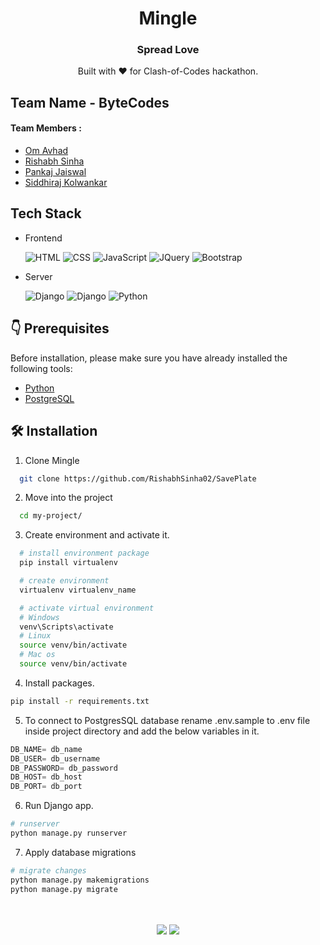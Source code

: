<div align="center">
  <h1> Mingle </h1>
  <h3> Spread Love </h3>
  Built with ❤️ for Clash-of-Codes hackathon.
</div>

## Team Name - ByteCodes

#### Team Members :

- [Om Avhad](https://github.com/OmAvhad)
- [Rishabh Sinha](https://github.com/RishabhSinha02)
- [Pankaj Jaiswal](https://github.com/PankajJaisu)
- [Siddhiraj Kolwankar](https://github.com/Kolwankar-Siddhiraj)

## Tech Stack

- Frontend

  <img alt="HTML" src="https://img.shields.io/badge/HTML5-E34F26?style=for-the-badge&logo=html5&logoColor=white"/>
  <img alt="CSS" src="https://img.shields.io/badge/CSS3-1572B6?style=for-the-badge&logo=css3&logoColor=white"/> 
  <img alt="JavaScript" src="https://img.shields.io/badge/JavaScript-323330?style=for-the-badge&logo=javascript&logoColor=F7DF1E"/>
  <img alt="JQuery" src="https://img.shields.io/badge/jQuery-0769AD?style=for-the-badge&logo=jquery&logoColor=white"/> 
  <img alt="Bootstrap" src="https://img.shields.io/badge/bootstrap%20-%23563D7C.svg?&style=for-the-badge&logo=bootstrap&logoColor=white"/>

- Server

  <img alt="Django" src="https://img.shields.io/badge/Django-092E20?style=for-the-badge&logo=django&logoColor=white"/>
  <img alt="Django" src="https://img.shields.io/badge/PostgreSQL-316192?style=for-the-badge&logo=postgresql&logoColor=white"/> 
  <img alt="Python" src="https://img.shields.io/badge/Python-3776AB?style=for-the-badge&logo=python&logoColor=white"/>

## 👇 Prerequisites

Before installation, please make sure you have already installed the following tools:

- [Python](https://www.python.org/downloads/release/python-3916/)
- [PostgreSQL](https://www.postgresql.org/download/)

## 🛠️ Installation

1. Clone Mingle

```bash
  git clone https://github.com/RishabhSinha02/SavePlate
```

2. Move into the project

```bash
  cd my-project/
```

3. Create environment and activate it.

```bash
  # install environment package
  pip install virtualenv

  # create environment
  virtualenv virtualenv_name

  # activate virtual environment
  # Windows
  venv\Scripts\activate
  # Linux
  source venv/bin/activate
  # Mac os
  source venv/bin/activate
```

4. Install packages.

```bash
pip install -r requirements.txt
```

5. To connect to PostgresSQL database rename .env.sample to .env file inside project directory and add the below variables in it.

```python
DB_NAME= db_name
DB_USER= db_username
DB_PASSWORD= db_password
DB_HOST= db_host
DB_PORT= db_port
```

6. Run Django app.

```bash
# runserver
python manage.py runserver
```

7. Apply database migrations

```bash
# migrate changes
python manage.py makemigrations
python manage.py migrate
```

<br/>
<br/>
<div align="center">
  <img src="https://forthebadge.com/images/badges/built-with-love.svg">
  <img src="https://forthebadge.com/images/badges/made-with-python.svg">
</div>
